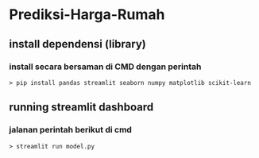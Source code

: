 # Prediksi-Harga-Rumah
## install dependensi (library)
### install secara bersaman di CMD dengan perintah
	> pip install pandas streamlit seaborn numpy matplotlib scikit-learn

## running streamlit dashboard
### jalanan perintah berikut di cmd
	> streamlit run model.py

